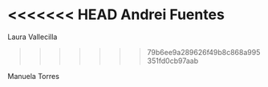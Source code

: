 <<<<<<< HEAD
Andrei Fuentes
=======
Laura Vallecilla
>>>>>>> 79b6ee9a289626f49b8c868a995351fd0cb97aab


Manuela Torres